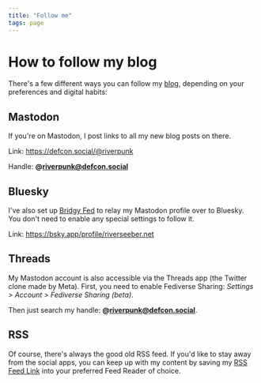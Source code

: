 ```yaml
---
title: "Follow me"
tags: page
---
```


# How to follow my blog

There's a few different ways you can follow my [blog](/blog/), depending on your preferences and digital habits:

## Mastodon

If you're on Mastodon, I post links to all my new blog posts on there. 

Link: <https://defcon.social/@riverpunk>

Handle: **@riverpunk@defcon.social**

## Bluesky

I've also set up [Bridgy Fed](https://fed.brid.gy/) to relay my Mastodon profile over to Bluesky. You don't need to enable any special settings to follow it.

Link: <https://bsky.app/profile/riverseeber.net>

## Threads

My Mastodon account is also accessible via the Threads app (the Twitter clone made by Meta). First, you need to enable Fediverse Sharing: _Settings > Account > Fediverse Sharing (beta)_.

Then just search my handle: **@riverpunk@defcon.social**.

## RSS

Of course, there's always the good old RSS feed. If you'd like to stay away from the social apps, you can keep up with my content by saving my [RSS Feed Link](/blog/feed.xml) into your preferred Feed Reader of choice.